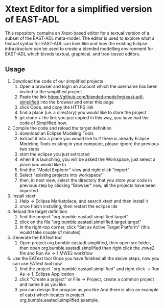 # Xtext Editor for a simplified version of EAST-ADL

This repository contains an Xtext-based editor for a textual version of a subset of the EAST-ADL meta-model. The editor is used to explore what a textual syntax for EAST-ADL can look like and how the existing Eclipse infrastructure can be used to create a blended modelling environment for EAST-ADL which blends textual, graphical, and tree-based editors.

## Usage

1. Download the code of our simplified projects
	1) Open a browser and login an account which the username has been invited to the simplified project
	2) Paste the link https://github.com/blended-modeling/east-adl-simplified into the browser and enter this page
	3) click Code, and copy the HTTPS link
	4) find a place (i.e. a directory) you would like to store the project
	5) git clone + the link you just copied
	In this way, you have had the code of Simplified now.
2. Compile the code and reload the target definition
	1) download an Eclipse Modeling Tools
	2) extract it into a place you would like to
	If there is already Eclipse Modeling Tools existing in your computer, please ignore the previous two steps
	3) start the eclipse you just extracted
	4) when it is launching, you will be asked the Workspace, just select a place you would like to
	5) find the "Model Explorer" view and right click "import"
	6) Select "existing projects into workspace"
	7) then, in next view, select the directory that you store your code in previous step by clicking "Browser"
	now, all the projects have been imported.
3. Install xtext
	1) Help -> Eclipse Marketplace, and search xtext and then install it
	2) once finish installing, then restart the eclipse ide
4. Reload the target definition
	1) find the project "org.bumble.eastadl.simplified.target"
	2) click on the file "org.bumble.eastadl.simplified.target.target"
	3) In the right-top corner, click "Set as Active Target Platform" (this would take couple of minutes)
5. Generate the EAText tool
	1) Open project org.bumble.eastadl.simplified, 
	   then open src folder, 
	   then open org.bumble.eastadl.simplified
	   then right click the .mwe2 file and Run As -> 1 MWE2 workflow
5. Use the EAText tool
	Once you have finished all the above steps, now you can use EAText tool now
	1) find the project "org.bumble.eastadl.simplified" and right click -> Run As -> 1. Eclipse Application
	2) click "Create a project" or File -> Project, create a common project and name it as you like
	3) you can design the program as you like
	And there is also an example of eatxt which locates in project org.bumble.eastadl.simplified.example.
	